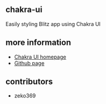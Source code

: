 ## chakra-ui

Easily styling Blitz app using Chakra UI

## more information

- [Chakra UI homepage](https://chakra-ui.com)
- [Github page](https://github.com/chrisbull/blitz-app-with-chakra-ui-template)

## contributors

- zeko369
